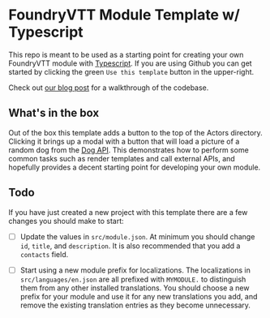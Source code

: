 # FoundryVTT Module Template w/ Typescript

This repo is meant to be used as a starting point for creating your own FoundryVTT module with [Typescript][2]. If you are using Github you can get started by clicking the green `Use this template` button in the upper-right.

Check out [our blog post][4] for a walkthrough of the codebase.

## What's in the box

Out of the box this template adds a button to the top of the Actors directory. Clicking it brings up a modal with a button that will load a picture of a random dog from the [Dog API][3]. This demonstrates how to perform some common tasks such as render templates and call external APIs, and hopefully provides a decent starting point for developing your own module.

## Todo

If you have just created a new project with this template there are a few changes you should make to start:

- [ ] Update the values in `src/module.json`. At minimum you should change `id`, `title`, and `description`. It is also recommended that you add a `contacts` field.
- [ ] Start using a new module prefix for localizations. The localizations in `src/languages/en.json` are all prefixed with `MYMODULE.` to distinguish them from any other installed translations. You should choose a new prefix for your module and use it for any new translations you add, and remove the existing translation entries as they become unnecessary.


[1]: https://foundryvtt.com/
[2]: https://www.typescriptlang.org/
[3]: https://dog.ceo/dog-api/
[4]: https://bringingfire.com/blog/intro-to-foundry-module-development
